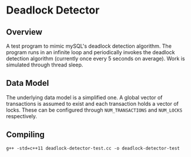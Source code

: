 # Deadlock Detector

## Overview
A test program to mimic mySQL's deadlock detection algorithm. The program runs in an infinite loop and periodically invokes the deadlock detection algorithm (currently once every 5 seconds on average). Work is simulated through thread sleep.

## Data Model
The underlying data model is a simplified one. A global vector of transactions is assumed to exist and each transaction holds a vector of locks. These can be configured through `NUM_TRANSACTIONS` and `NUM_LOCKS` respectively. 

## Compiling
`g++ -std=c++11 deadlock-detector-test.cc -o deadlock-detector-test`